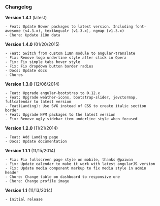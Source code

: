 

### Changelog

**Version 1.4.1** (latest)

    - Feat: Update Bower packages to latest version. Including font-awesome (v4.3.x), textAngualr (v1.3.x), ngmap (v1.3.x)
    - Chore: Update i18n data

**Version 1.4.0** (01/20/2015)

    - Feat: Switch from custom i18n module to angular-translate
    - Fix: Remove logo underline style after click in Opera
    - Fix: Fix simple tabs hover style 
    - Fix: Fix dropdown button border radius
    - Docs: Update docs
    - Chores

**Version 1.3.0** (12/06/2014)

    - Feat: Upgrade angular-bootstrap to 0.12.x
    - Feat: Upgrade weather-icons, bootstrap-slider, jevctormap, fullcalendar to latest version
    - Feat(Landing): Use SVG instead of CSS to create italic section border
    - Feat: Upgrade NPM packages to the latest version
    - Fix: Remove ugly sidebar item underline style when focused


**Version 1.2.0** (11/21/2014)

    - Feat: Add Landing page
    - Docs: Update documentation


**Version 1.1.1** (11/15/2014)

    - Fix: Fix fullscreen page style on mobile, thanks @paiwan
    - Fix: Update calendar to make it work with latest angularJS version
    - Fix: Update media component markup to fix media style in admin header
    - Chore: Change table on dashboard to responsive one
    - Chore: Change profile image


**Version 1.1** (11/13/2014)

    - Initial release
